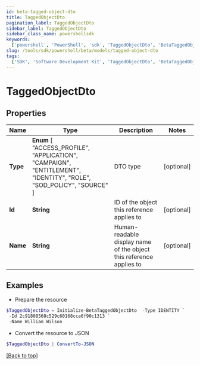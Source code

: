 ```yaml
---
id: beta-tagged-object-dto
title: TaggedObjectDto
pagination_label: TaggedObjectDto
sidebar_label: TaggedObjectDto
sidebar_class_name: powershellsdk
keywords:
  ['powershell', 'PowerShell', 'sdk', 'TaggedObjectDto', 'BetaTaggedObjectDto']
slug: /tools/sdk/powershell/beta/models/tagged-object-dto
tags:
  ['SDK', 'Software Development Kit', 'TaggedObjectDto', 'BetaTaggedObjectDto']
---
```


# TaggedObjectDto

## Properties

| Name | Type | Description | Notes |
| --- | --- | --- | --- |
| **Type** | **Enum** [ "ACCESS_PROFILE", "APPLICATION", "CAMPAIGN", "ENTITLEMENT", "IDENTITY", "ROLE", "SOD_POLICY", "SOURCE" ] | DTO type | [optional] |
| **Id** | **String** | ID of the object this reference applies to | [optional] |
| **Name** | **String** | Human-readable display name of the object this reference applies to | [optional] |

## Examples

- Prepare the resource

```powershell
$TaggedObjectDto = Initialize-BetaTaggedObjectDto  -Type IDENTITY `
 -Id 2c91808568c529c60168cca6f90c1313 `
 -Name William Wilson
```

- Convert the resource to JSON

```powershell
$TaggedObjectDto | ConvertTo-JSON
```

[[Back to top]](#)
